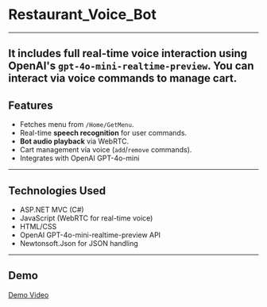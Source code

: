 # Restaurant_Voice_Bot

---
It includes **full real-time voice interaction** using OpenAI's `gpt-4o-mini-realtime-preview`. You can interact via voice commands to manage cart.
---
## Features
- Fetches menu from `/Home/GetMenu`.
- Real-time **speech recognition** for user commands.
- **Bot audio playback** via WebRTC.
- Cart management via voice (`add`/`remove` commands).
- Integrates with OpenAI GPT-4o-mini
---
## Technologies Used
- ASP.NET MVC (C#)
- JavaScript (WebRTC for real-time voice)
- HTML/CSS
- OpenAI GPT-4o-mini-realtime-preview API
- Newtonsoft.Json for JSON handling
---
## Demo
<a href="https://drive.google.com/file/d/1OD0no6TANNSlNv8amziOaJw8un59ShW1/view?usp=sharing" target="_blank">Demo Video</a>
